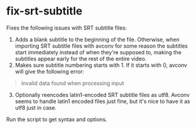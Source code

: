 fix-srt-subtitle
================

Fixes the following issues with SRT subtitle files:

1. Adds a blank subtitle to the beginning of the file. Otherwise, when importing SRT subtitle files with avconv for some reason the subtitles start immediately instead of when they're supposed to, making the subtitles appear early for the rest of the entire video.
2. Makes sure subtitle numbering starts with 1. If it starts with 0, avconv will give the following error:
  > Invalid data found when processing input

3. Optionally reencodes latin1-encoded SRT subtitle files as utf8. Avconv seems to handle latin1 encoded files just fine, but it's nice to have it as utf8 just in case.

Run the script to get syntax and options.
